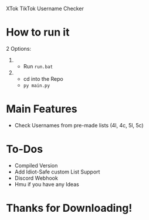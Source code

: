 XTok TikTok Username Checker

# How to run it

2 Options:
1. - Run `run.bat`
2. - cd into the Repo
   - `py main.py`

# Main Features
- Check Usernames from pre-made lists (4l, 4c, 5l, 5c)

# To-Dos
- Compiled Version
- Add Idiot-Safe custom List Support
- Discord Webhook
- Hmu if you have any Ideas

# Thanks for Downloading!




